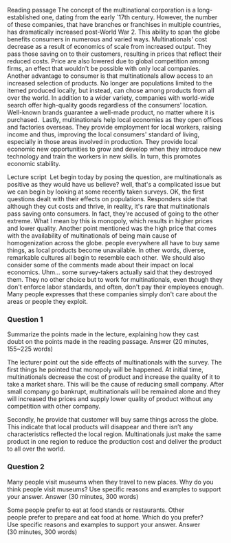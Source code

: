Reading passage
The concept of the multinational corporation is a long-established one, dating from the early `17th century. However, the number of these companies, that have branches or franchises in multiple countries, has dramatically increased post-World War 2. This ability to span the globe benefits consumers in numerous and varied ways.
Multinationals' cost decrease as a result of economics of scale from increased output. They pass those saving on to their customers, resulting in prices that reflect their reduced costs. Price are also lowered due to global competition among firms, an effect that wouldn't be possible with only local companies.
Another advantage to consumer is that multinationals allow access to an increased selection of products. No longer are populations limited to the itemed produced locally, but instead, can chose among products from all over the world. In addition to a wider variety, companies with world-wide search offer high-quality goods regardless of the consumers' location. Well-known brands guarantee a well-made product, no matter where it is purchased. 
Lastly, multinationals help local economies as they open offices and factories overseas. They provide employment for local workers, raising income and thus, improving the local consumers' standard of living, especially in those areas involved in production. They provide local economic new opportunities to grow and develop when they introduce new technology and train the workers in new skills. In turn, this promotes economic stability. 

Lecture script 
Let begin today by posing the question, are multinationals as positive as they would have us believe? well, that's a complicated issue but we can begin by looking at some recently taken surveys.
OK, the first questions dealt with their effects on populations. Responders side that although they cut costs and thrive, in reality, it's rare that multinationals pass saving onto consumers. In fact, they're accused of going to the other extreme. What I mean by this is monopoly, which results in higher prices and lower quality. Another point mentioned was the high price that comes with the availability of multinationals of being main cause of homogenization across the globe. people everywhere all have to buy same things, as local products become unavailable. In other words, diverse, remarkable cultures all begin to resemble each other. 
We should also consider some of the comments made about their impact on local economics. Uhm... some survey-takers actually said that they destroyed them. They no other choice but to work for multinationals, even though they don't enforce labor standards, and often, don't pay their employees enough. Many people expresses that these companies simply don't care about the areas or people they exploit. 

### Question 1
Summarize the points made in the lecture, explaining how they cast doubt on the points made in the reading passage.
Answer (20 minutes, 155~225 words)

The lecturer point out the side effects of multinationals with the survey. 
The first things he pointed that monopoly will be happened.  At initial time, multinationals decrease the cost of product and increase the quality of it to take a market share. This will be the cause of reducing small company. After small company go bankrupt, multinationals will be remained alone and they will increased the prices and supply lower quality of product without any competition with other company. 

Secondly, he provide that customer will buy same things across the globe. This indicate that local products will disappear and there isn’t any characteristics reflected the local region. Multinationals just make the same product in one region to reduce the production cost and deliver the product to all over the world. 
 



### Question 2
Many people visit museums when they travel to new places. Why do you think people visit museums? Use specific reasons and examples to support your answer.
Answer (30 minutes, 300 words)

Some people prefer to eat at food stands or restaurants. Other people prefer to prepare and eat food at home. Which do you prefer? Use specific reasons and examples to support your answer.
Answer (30 minutes, 300 words)
